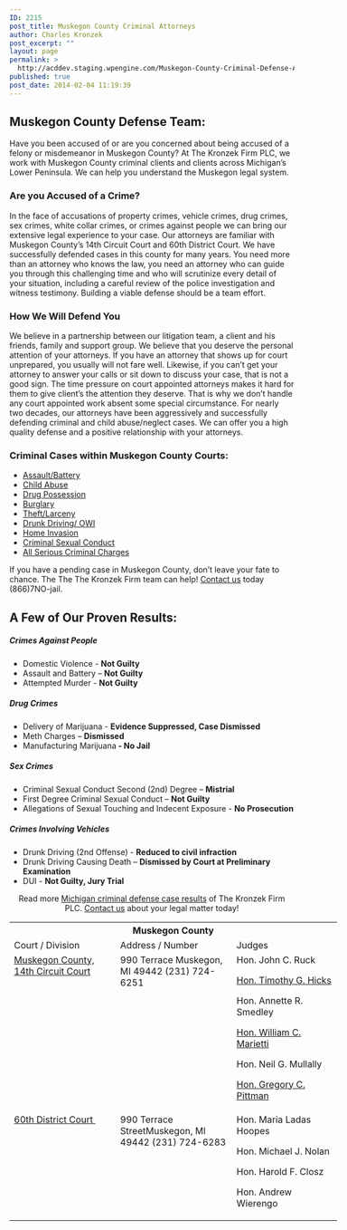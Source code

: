 ```yaml
---
ID: 2215
post_title: Muskegon County Criminal Attorneys
author: Charles Kronzek
post_excerpt: ""
layout: page
permalink: >
  http://acddev.staging.wpengine.com/Muskegon-County-Criminal-Defense-Attorneys
published: true
post_date: 2014-02-04 11:19:39
---
```

<div class="county-lis">
<h2>Muskegon County Defense Team:</h2>
Have you been accused of or are you concerned about being accused of a felony or misdemeanor in Muskegon County? At The Kronzek Firm PLC, we work with Muskegon County criminal clients and clients across Michigan’s Lower Peninsula. We can help you understand the Muskegon legal system.
<h3>Are you Accused of a Crime?</h3>
In the face of accusations of property crimes, vehicle crimes, drug crimes, sex crimes, white collar crimes, or crimes against people we can bring our extensive legal experience to your case. Our attorneys are familiar with Muskegon County’s 14th Circuit Court and 60th District Court. We have successfully defended cases in this county for many years. You need more than an attorney who knows the law, you need an attorney who can guide you through this challenging time and who will scrutinize every detail of your situation, including a careful review of the police investigation and witness testimony. Building a viable defense should be a team effort.
<h3>How We Will Defend You</h3>
We believe in a partnership between our litigation team, a client and his friends, family and support group. We believe that you deserve the personal attention of your attorneys. If you have an attorney that shows up for court unprepared, you usually will not fare well. Likewise, if you can’t get your attorney to answer your calls or sit down to discuss your case, that is not a good sign. The time pressure on court appointed attorneys makes it hard for them to give client’s the attention they deserve. That is why we don’t handle any court appointed work absent some special circumstance. For nearly two decades, our attorneys have been aggressively and successfully defending criminal and child abuse/neglect cases. We can offer you a high quality defense and a positive relationship with your attorneys. <img style="float: right; padding: 20px 0 20px 20px;" src="http://acddev.staging.wpengine.com/images/county-img8.jpg" alt="" />
<h3>Criminal Cases within Muskegon County Courts:</h3>
<ul class="no-bullets">
	<li><a href="http://acddev.staging.wpengine.com/assault-charges.html">Assault/Battery</a></li>
	<li><a title="Michigan Child Abuse Attorneys" href="http://acddev.staging.wpengine.com/michigan-child-abuse-attorneys-abuse-neglect-defense-lawyers.html">Child Abuse</a></li>
	<li><a href="http://acddev.staging.wpengine.com/drug-charges.html">Drug Possession</a></li>
	<li><a href="http://acddev.staging.wpengine.com/burglary-crimes.html">Burglary</a></li>
	<li><a href="http://acddev.staging.wpengine.com/theft-charges.html">Theft/Larceny</a></li>
	<li><a href="http://acddev.staging.wpengine.com/drunk-driving.html">Drunk Driving/ OWI</a></li>
	<li><a title="Michigan Home Invasion Attorneys" href="http://acddev.staging.wpengine.com/michigan-home-invasion-attorneys-criminal-defense-lawyers.html">Home Invasion</a></li>
	<li><a href="http://acddev.staging.wpengine.com/sex-crimes.html">Criminal Sexual Conduct</a></li>
	<li><a href="http://acddev.staging.wpengine.com">All Serious Criminal Charges</a></li>
</ul>
<p class="ctas">If you have a pending case in Muskegon County, don’t leave your fate to chance. The The The Kronzek Firm team can help! <a href="http://acddev.staging.wpengine.com/contact-us.html">Contact us</a> today (866)7NO-jail.</p>

<h2>A Few of Our Proven Results:</h2>
<h5>Crimes Against People</h5>
<ul class="county-lis">
	<li>Domestic Violence - <b>Not Guilty</b></li>
	<li>Assault and Battery – <b>Not Guilty</b></li>
	<li>Attempted Murder - <strong>Not Guilty</strong></li>
</ul>
<h5>Drug Crimes</h5>
<ul class="county-lis">
	<li>Delivery of Marijuana - <b>Evidence Suppressed, Case Dismissed</b></li>
	<li>Meth Charges – <b>Dismissed</b></li>
	<li>Manufacturing Marijuana<strong> - No Jail</strong></li>
</ul>
<h5>Sex Crimes</h5>
<ul class="county-lis">
	<li>Criminal Sexual Conduct Second (2nd) Degree – <b>Mistrial</b></li>
	<li>First Degree Criminal Sexual Conduct – <b>Not Guilty</b></li>
	<li>Allegations of Sexual Touching and Indecent Exposure - <b>No Prosecution</b></li>
</ul>
<h5>Crimes Involving Vehicles</h5>
<ul class="county-lis">
	<li>Drunk Driving (2nd Offense) - <b>Reduced to civil infraction</b></li>
	<li>Drunk Driving Causing Death – <b>Dismissed by Court at Preliminary Examination</b></li>
	<li>DUI - <strong>Not Guilty, Jury Trial</strong></li>
</ul>
<p class="ctas" style="text-align: center;">Read more <a href="http://acddev.staging.wpengine.com/proven-results.html">Michigan criminal defense case results</a> of The Kronzek Firm PLC. <a href="http://acddev.staging.wpengine.com/contact-us.html">Contact us</a> about your legal matter today!</p>

<table class="districts" style="width: 580px !important;" cellspacing="0">
<tbody>
<tr>
<th colspan="3">Muskegon County</th>
</tr>
<tr class="subjects">
<td width="225">Court / Division</td>
<td width="225">Address / Number</td>
<td width="225">Judges</td>
</tr>
<tr>
<td valign="top"><a href="http://co.muskegon.mi.us/circuitcourt/" target="_blank">Muskegon County, 14th Circuit Court</a></td>
<td valign="top">990 Terrace Muskegon, MI 49442 (231) 724-6251</td>
<td valign="top">Hon. John C. Ruck

<a href="http://co.muskegon.mi.us/circuitcourt/hicks.htm" target="_blank">Hon. Timothy G. Hicks</a>

Hon. Annette R. Smedley

<a href="http://co.muskegon.mi.us/circuitcourt/marietti.htm" target="_blank">Hon. William C. Marietti</a>

Hon. Neil G. Mullally

<a href="http://co.muskegon.mi.us/circuitcourt/pittman.htm" target="_blank">Hon. Gregory C. Pittman</a></td>
</tr>
<tr>
<td valign="top"><a href="http://co.muskegon.mi.us/60thdistrict/" target="_blank">60th District Court </a></td>
<td valign="top">990 Terrace StreetMuskegon, MI 49442 (231) 724-6283</td>
<td valign="top">Hon. Maria Ladas Hoopes

Hon. Michael J. Nolan

Hon. Harold F. Closz

Hon. Andrew Wierengo</td>
</tr>
</tbody>
</table>
</div>